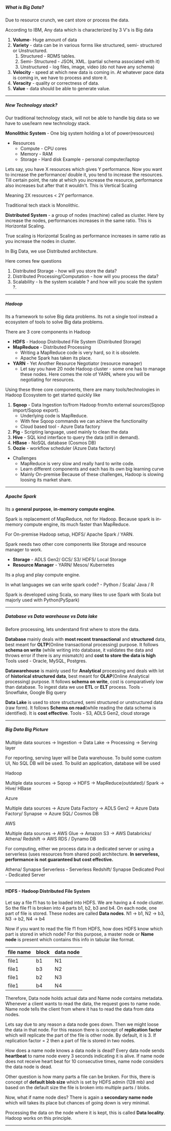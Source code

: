 ##### What is Big Data?

Due to resource crunch, we cant store or process the data.

According to IBM, Any data which is characterized by 3 V's is Big data

1. **Volume**- Huge amount of data
2. **Variety** - data can be in various forms like structured, semi- structured or Unstructured.
	1. Structured - RDMS tables.
	2. Semi- Structured - JSON, XML. (partial schema associated with it)
	3. Unstructured - log files, image, video (do not have any schema)
3. **Velocity** - speed at which new data is coming in. At whatever pace data is coming in, we have to process and store it.
4. **Veracity** - quality or correctness of data.
5. **Value** - data should be able to generate value.
----------------
##### New Technology stack?

Our traditional technology stack, will not be able to handle big data so we have to use/learn new technology stack.

**Monolithic System** - One big system holding a lot of power(resources)
 - Resources
	 - Compute - CPU cores
	 - Memory - RAM
	 - Storage - Hard disk
Example - personal computer/laptop

Lets say, you have X resources which gives Y performance. Now you want to increase the performance/ double it, you tend to increase the resources. Till certain point, the rate at which you increase the resource, performance also increases but after that it wouldn't. This is Vertical Scaling

Meaning 2X  resources < 2Y performance.

Traditional tech stack is Monolithic.

**Distributed System** - a group of nodes (machine) called as cluster. Here by increase the nodes, performances increases in the same ratio. This is Horizontal Scaling.

True scaling is Horizontal Scaling as performance increases in same ratio as you increase the nodes in cluster.

In Big Data, we use Distributed architecture.

Here comes few questions 
 1. Distributed Storage - how will you store the data? 
 2. Distributed Processing/Computation - how will you process the data?
 3. Scalability - Is the system scalable ? and how will you scale the system ?.
---
##### Hadoop

Its a framework to solve Big data problems. Its not a single tool instead a ecosystem of tools to solve Big data problems.

There are 3 core components in Hadoop
- **HDFS** - Hadoop Distributed File System (Distributed Storage)
- **MapReduce** - Distributed Processing 
	- Writing a MapReduce code is very hard, so it is obsolete.
	- Apache Spark has taken its place.
- **YARN** - Yet Another Resource Negotiator (resource manager)
	- Let say you have 20 node Hadoop cluster - some one has to manage these nodes. Here comes the role of YARN, where you will be negotiating for resources.

Using these three core components, there are many tools/technologies in Hadoop Ecosystem to get started quickly like 
1. **Sqoop** - Data Ingestion to/from Hadoop from/to external sources(Sqoop import/Sqoop export).
	- Underlying code is MapReduce.
	- With few Sqoop commands we can achieve the functionality
	- Cloud based tool - Azure Data factory
2. **Pig** - Scripting language, used mainly to clean the data
3. **Hive** - SQL kind interface to query the data (still in demand).
4. **HBase** - NoSQL database (Cosmos DB)
5. **Oozie** - workflow scheduler (Azure Data factory)

- Challenges
	- MapReduce is very slow and really hard to write code.
	- Learn different components and each has its own big learning curve
	- Mainly On-premise
Because of these challenges, Hadoop is slowing loosing its market share.
---
##### Apache Spark

Its a **general purpose**, **in-memory** **compute engine**.

Spark is replacement of MapReduce, not for Hadoop.
Because spark is in-memory compute engine, its much faster than MapReduce.

For On-premise Hadoop setup, HDFS/ Apache Spark / YARN.

Spark needs two other core components like Storage and resource manager to work.
- **Storage** - ADLS Gen2/ GCS/ S3/ HDFS/ Local Storage
- **Resource Manager** - YARN/ Mesos/ Kubernetes

Its a plug and play compute engine. 

In what languages we can write spark code? - Python / Scala/ Java / R

Spark is developed using Scala, so many likes to use Spark with Scala but majorly used with Python(PySpark)

---

##### Database vs Data warehouse vs Data lake

Before processing, lets understand first where to store the data.

**Database** mainly deals with **most recent** **transactional** and **structured** data, best meant for **OLTP**(Online transactional processing) purpose. It follows **schema on write** (while writing into database, it validates the data and throws error if there is any mismatch) and **cost to store the data is high**
Tools used - Oracle, MySQL, Postgres.

**Datawarehouse** is mainly used for **Analytical** processing and deals with lot of **historical structured data**, best meant for **OLAP**(Online Analytical processing) purpose.  It follows **schema on write**, cost is comparatively low than database. To ingest data we use **ETL** or **ELT** process.
Tools - Snowflake, Google Big query

**Data Lake** is used to store structured, semi structured or unstructured data (raw form). It follows **Schema on read**(while reading the data schema is identified). It is **cost effective**. 
Tools - S3, ADLS Gen2, cloud storage

----
##### Big Data Big Picture

Multiple data sources -> Ingestion -> Data Lake -> Processing -> Serving layer

For reporting, serving layer will be Data warehouse.
To build some custom UI, No SQL DB will be used. 
To build an application, database will be used

Hadoop 

Multiple data sources -> Sqoop -> HDFS -> MapReduce(outdated)/ Spark -> Hive/ HBase

Azure

Multiple data sources -> Azure Data Factory -> ADLS Gen2 -> Azure Data Factory/ Synapse -> Azure SQL/ Cosmos DB

AWS

Multiple data sources -> AWS Glue -> Amazon S3 -> AWS Databricks/ Athena/ Redshift -> AWS RDS / Dynamo DB

For computing, either we process data in a dedicated server or using a serverless (uses resources from shared pool) architecture. **In serverless, performance is not guaranteed but cost effective.**

Athena/ Synapse Serverless  - Serverless 
Redshift/ Synapse Dedicated Pool - Dedicated Server

---

#### HDFS - Hadoop Distributed File System

Let say a file f1 has to be loaded into HDFS. We are having a 4 node cluster. So the file f1 is broken into 4 parts b1, b2, b3 and b4. On each node, one part of file is stored. These nodes are called **Data nodes**. N1 -> b1, N2 -> b3, N3 -> b2, N4 -> b4

Now if you want to read the file f1 from HDFS, how does HDFS know which part is stored in which node? For this purpose, a master node or **Name node** is present which contains this info in tabular like format.

| file name | block | data node |
| --------- | ----- | --------- |
| file1     | b1    | N1        |
| file1     | b3    | N2        |
| file1     | b2    | N3        |
| file1     | b4    | N4        |

Therefore, Data node holds actual data and Name node contains metadata. Whenever a client wants to read the data, the request goes to name node. Name node tells the client from where it has to read the data from data nodes.

Lets say due to any reason a data node goes down. Then we might loose the data in that node. For this reason there is concept of **replication factor** which will replicate the part of the file is other node. By default, it is 3. If replication factor = 2 then a part of file is stored in two nodes. 

How does a name node knows a data node is dead? Every data node sends **heartbeat** to name node every 3 seconds indicating it is alive. If name node does not receive heart beat for 10 consecutive times, name node considers the data node is dead.

Other question is how many parts a file can be broken. For this, there is concept of **default blob size** which is set by HDFS admin (128 mb) and based on the default size the file is broken into multiple parts / blobs.

Now, what if name node dies? There is again a **secondary name node** which will takes its place but chances of going down is very minimal.

Processing the data on the node where it is kept, this is called **Data locality**. Hadoop works on this principle.

---



